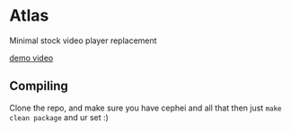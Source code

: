 # Atlas

Minimal stock video player replacement

[demo video](https://www.youtube.com/watch?v=Ls53Fd2vUac)

## Compiling
Clone the repo, and make sure you have cephei and all that
then just `make clean package` and ur set :)
